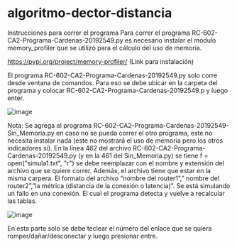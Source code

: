 # algoritmo-dector-distancia

Instrucciones para correr el programa
Para correr el programa RC-602-CA2-Programa-Cardenas-20192549.py es necesario instalar el módulo memory_profiler que se utilizó para el cálculo del uso de memoria. 

https://pypi.org/project/memory-profiler/   (Link para instalación)

El programa RC-602-CA2-Programa-Cardenas-20192549.py solo corre desde ventana de comandos. Para eso se debe ubicar en la carpeta del programa y colocar RC-602-CA2-Programa-Cardenas-20192549.p y luego enter.

![image](https://user-images.githubusercontent.com/13149796/144549815-db887fc0-d164-4801-8386-8a946dc86ce3.png)

Nota: Se agrega el programa RC-602-CA2-Programa-Cardenas-20192549-Sin_Memoria.py en caso no se pueda correr el otro programa, este no necesita instalar  nada (este no mostrará el uso de memoria pero los otros indicadores sí).
En la línea 462 del archivo RC-602-CA2-Programa-Cardenas-20192549.py (y en la 461 del Sin_Memoria.py) se tiene f = open("simula1.txt", "r") se debe reemplazar con el nombre y extensión  del archivo que se quiere correr. Además, el archivo tiene que estar en la misma carpera. El formato del archivo “nombre del router1”,” nombre del router2”,”la métrica (distancia de la conexión o latencia)”.
Se está simulando un fallo en una conexión. El cual el programa detecta y vuelve a recalcular las tablas.

![image](https://user-images.githubusercontent.com/13149796/144549834-38e05f6f-f8ff-4ccb-9055-863b03e76547.png)

En esta parte solo se debe teclear el número del enlace que se quiera romper/dañar/desconectar y luego presionar entre.
